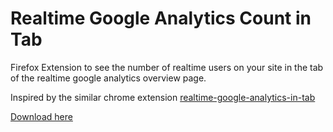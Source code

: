 Realtime Google Analytics Count in Tab
================================

Firefox Extension to see the number of realtime users on your site in the tab of
the realtime google analytics overview page.

Inspired by the similar chrome extension [realtime-google-analytics-in-tab](https://github.com/haydenjameslee/realtime-google-analytics-in-tab-chrome-extension)


[Download here](https://addons.mozilla.org/en-US/firefox/addon/google-analytics-count-in-tab/)
